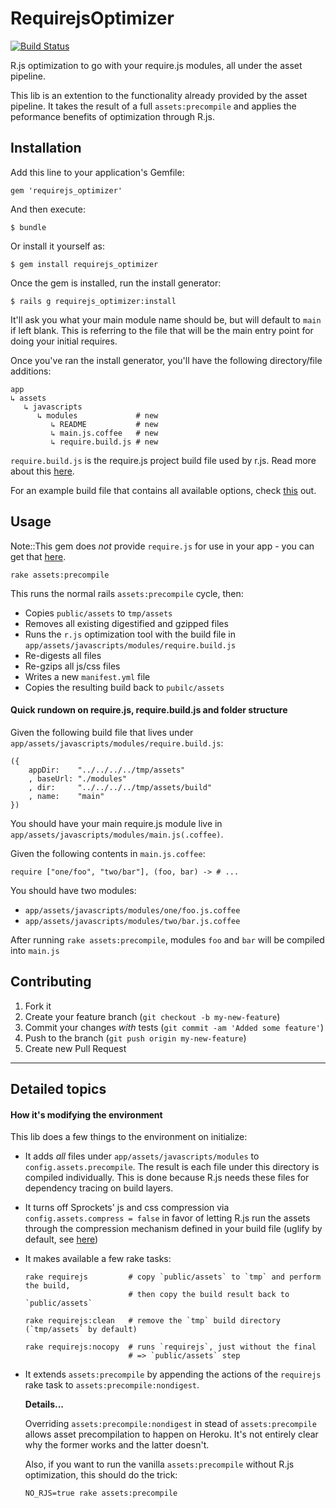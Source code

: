 # RequirejsOptimizer

[![Build Status](https://secure.travis-ci.org/jtrim/requirejs_optimizer.png?branch=master)](http://travis-ci.org/jtrim/requirejs_optimizer)

R.js optimization to go with your require.js modules, all under the asset
pipeline. 

This lib is an extention to the functionality already provided by the asset pipeline. It takes the result of a full `assets:precompile` and applies the peformance benefits of optimization through R.js.

## Installation

Add this line to your application's Gemfile:

    gem 'requirejs_optimizer'

And then execute:

    $ bundle

Or install it yourself as:

    $ gem install requirejs_optimizer

Once the gem is installed, run the install generator:

    $ rails g requirejs_optimizer:install

It'll ask you what your main module name should be, but will default to `main` if left blank.
This is referring to the file that will be the main entry point for doing your initial requires.

Once you've ran the install generator, you'll have the following directory/file additions:

    app
    ↳ assets
       ↳ javascripts
          ↳ modules             # new
             ↳ README           # new             
             ↳ main.js.coffee   # new
             ↳ require.build.js # new

`require.build.js` is the require.js project build file used by r.js.  Read more about this [here](http://requirejs.org/docs/optimization.html#wholeproject).

For an example build file that contains all available options, check [this](https://github.com/jrburke/r.js/blob/master/build/example.build.js) out.

## Usage

Note::This gem does *not* provide `require.js` for use in your app - you can get that [here](http://requirejs.org/docs/download.html#requirejs).

    rake assets:precompile

This runs the normal rails `assets:precompile` cycle, then:

- Copies `public/assets` to `tmp/assets`
- Removes all existing digestified and gzipped files
- Runs the `r.js` optimization tool with the build file in `app/assets/javascripts/modules/require.build.js`
- Re-digests all files
- Re-gzips all js/css files
- Writes a new `manifest.yml` file
- Copies the resulting build back to `pubilc/assets`

#### Quick rundown on require.js, require.build.js and folder structure

Given the following build file that lives under
`app/assets/javascripts/modules/require.build.js`:

    ({
        appDir:    "../../../../tmp/assets"
        , baseUrl: "./modules"
        , dir:     "../../../../tmp/assets/build"
        , name:    "main"
    })

You should have your main require.js module live in `app/assets/javascripts/modules/main.js(.coffee)`.

Given the following contents in `main.js.coffee`:

    require ["one/foo", "two/bar"], (foo, bar) -> # ...

You should have two modules:

- `app/assets/javascripts/modules/one/foo.js.coffee`
- `app/assets/javascripts/modules/two/bar.js.coffee`

After running `rake assets:precompile`, modules `foo` and `bar` will be compiled into `main.js`


## Contributing

1. Fork it
2. Create your feature branch (`git checkout -b my-new-feature`)
3. Commit your changes *with* tests (`git commit -am 'Added some feature'`)
4. Push to the branch (`git push origin my-new-feature`)
5. Create new Pull Request

---

<a name="details"></a>
## Detailed topics

#### How it's modifying the environment

This lib does a few things to the environment on initialize:

- It adds *all* files under `app/assets/javascripts/modules` to 
  `config.assets.precompile`. The result is each file under this
  directory is compiled individually. This is done because R.js
  needs these files for dependency tracing on build layers.
- It turns off Sprockets' js and css compression via
  `config.assets.compress = false` in favor of letting R.js run
  the assets through the compression mechanism defined in your
  build file (uglify by default, see 
  [here](https://github.com/jrburke/r.js/blob/master/build/example.build.js))
- It makes available a few rake tasks:
      
      rake requirejs         # copy `public/assets` to `tmp` and perform the build,
      						 # then copy the build result back to `public/assets`
      						 
      rake requirejs:clean   # remove the `tmp` build directory (`tmp/assets` by default)
      
      rake requirejs:nocopy  # runs `requirejs`, just without the final
                             # => `public/assets` step
      
- It extends `assets:precompile` by appending the actions of the
  `requirejs` rake task to `assets:precompile:nondigest`. 
  
  **Details...**
  
  Overriding `assets:precompile:nondigest` in stead of `assets:precompile`
  allows asset precompilation to happen on Heroku. It's not entirely
  clear why the former works and the latter doesn't.
  
  Also, if you want to run the vanilla `assets:precompile` without R.js
  optimization, this should do the trick:
      
      NO_RJS=true rake assets:precompile